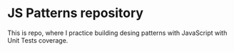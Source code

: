 # JS Patterns repository

This is repo, where I practice building desing patterns with JavaScript with Unit Tests coverage.

